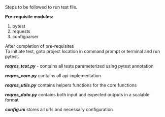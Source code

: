 Steps to be followed to run test file. 

**Pre-requisite modules:**
1. pytest
2. requests
3. configparser

After completion of pre-requisites  
To initiate test, goto project location in command prompt or terminal and run pytest.

_**reqres_test.py**_ - contains all tests parameterized using pytest annotation

**_reqres_core.py_** contains all api implementation

**_reqres_utils.py_** contains helpers functions for the core functions

**_reqres_data.py_** contains both input and expected outputs in a scalable format

**_config.ini_** stores all urls and necessary configuration
